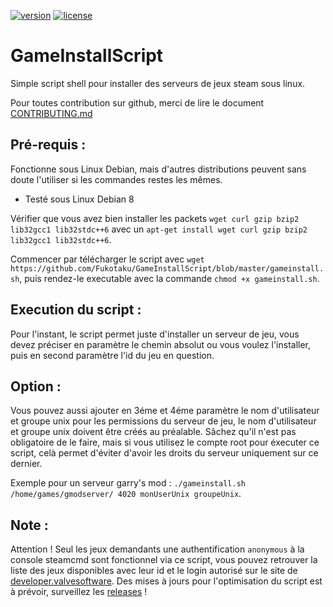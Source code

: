 [![version](https://img.shields.io/badge/Version-1.1-brightgreen.svg)]()
[![license](https://img.shields.io/badge/License-MIT-blue.svg)]()
# GameInstallScript
Simple script shell pour installer des serveurs de jeux steam sous linux.

Pour toutes contribution sur github, merci de lire le document [CONTRIBUTING.md](https://github.com/Fukotaku/GameInstallScript/blob/master/CONTRIBUTING.md)

## Pré-requis :
Fonctionne sous Linux Debian, mais d'autres distributions peuvent sans doute l'utiliser si les commandes restes les mêmes.
- Testé sous Linux Debian 8

Vérifier que vous avez bien installer les packets `wget curl gzip bzip2 lib32gcc1 lib32stdc++6` avec un `apt-get install wget curl gzip bzip2 lib32gcc1 lib32stdc++6`.

Commencer par télécharger le script avec `wget https://github.com/Fukotaku/GameInstallScript/blob/master/gameinstall.sh`, puis rendez-le executable avec la commande `chmod +x gameinstall.sh`.

## Execution du script :
Pour l'instant, le script permet juste d'installer un serveur de jeu, vous devez préciser en paramètre le chemin absolut ou vous voulez l'installer, puis en second paramètre l'id du jeu en question.

## Option :
Vous pouvez aussi ajouter en 3éme et 4éme paramètre le nom d'utilisateur et groupe unix pour les permissions du serveur de jeu, le nom d'utilisateur et groupe unix doivent être créés au préalable.
Sâchez qu'il n'est pas obligatoire de le faire, mais si vous utilisez le compte root pour éxecuter ce script, celà permet d'éviter d'avoir les droits du serveur uniquement sur ce dernier.

Exemple pour un serveur garry's mod : `./gameinstall.sh /home/games/gmodserver/ 4020 monUserUnix groupeUnix`.

## Note :
Attention !
Seul les jeux demandants une authentification `anonymous` à la console steamcmd sont fonctionnel via ce script, vous pouvez retrouver la liste des jeux disponibles avec leur id et le login autorisé sur le site de [developer.valvesoftware](https://developer.valvesoftware.com/wiki/Dedicated_Servers_List).
Des mises à jours pour l'optimisation du script est à prévoir, surveillez les [releases](https://github.com/Fukotaku/GameInstallScript/releases) !
